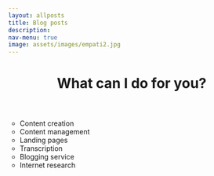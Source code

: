 ```yaml
---
layout: allposts
title: Blog posts
description: 
nav-menu: true
image: assets/images/empati2.jpg
---
```

<!-- Main -->
<div id="main">
<div class="inner">
     <header>
       <h1>What can I do for you?</h1>
     </header>
     <ul type = "circle">
       <li>Content creation</li>
       <li>Content management</li>
       <li>Landing pages</li>
       <li>Transcription</li>
       <li>Blogging service</li>
       <li>Internet research</li>
     </ul>
</div>



